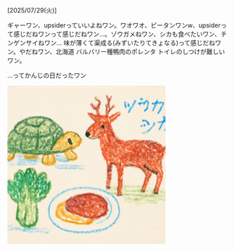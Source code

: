 [2025/07/29(火)]

ギャーワン、upsiderっていいよねワン。ワオワオ、ピータンワンw、upsiderって感じだねワンって感じだねワン…。ゾウガメねワン、シカも食べたいワン、チンゲンサイねワン… 味が薄くて渠成る(みずいたりてきょなる)って感じだねワン。やだねワン、北海道 バルバリー種鴨肉のポレンタ トイレのしつけが難しいワン。

...ってかんじの日だったワン

<img width="360px" src="image.png">